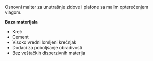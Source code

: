 Osnovni malter za unutrašnje zidove i plafone sa malim opterećenjem vlagom.

**Baza materijala**
- Kreč
- Cement
- Visoko vredni lomljeni krečnjak
- Dodaci za poboljšanje obradivosti
- Bez veštačkih disperzivnih materija